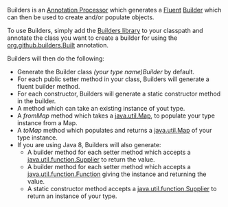 Builders is an [Annotation Processor](http://docs.oracle.com/javase/7/docs/jdk/api/apt/mirror/com/sun/mirror/apt/AnnotationProcessor.html) which generates a [Fluent](http://en.wikipedia.org/wiki/Fluent_interface) [Builder](http://en.wikipedia.org/wiki/Builder_pattern) which can then be used to create and/or populate objects.

To use Builders, simply add the [Builders library](https://github.com/jexenberger/Builders) to your classpath and annotate the class you want to create a builder for using the [org.github.builders.Built](https://github.com/jexenberger/Builders/blob/master/src/main/java/org/github/builders/Built.java) annotation.

Builders will then do the following:
* Generate the Builder class *(your type name)Builder* by default.
* For each public setter method in your class, Builders will generate a fluent builder method.
* For each constructor, Builders will generate a static constructor method in the builder.
* A method which can take an existing instance of yout type.
* A *fromMap* method which takes a [java.util.Map](http://docs.oracle.com/javase/7/docs/api/java/util/Map.html), to populate your type instance from a Map.
* A *toMap* method which populates and returns a [java.util.Map](http://docs.oracle.com/javase/7/docs/api/java/util/Map.html) of your type instance.
* If you are using Java 8, Builders will also generate:
  * A builder method for each setter method which accepts a [java.util.function.Supplier](http://docs.oracle.com/javase/8/docs/api/java/util/function/Supplier.html) to return the value.
  * A builder method for each setter method which accepts a [java.util.function.Function](http://docs.oracle.com/javase/8/docs/api/java/util/function/Function.html) giving the instance and returning the value.
  * A static constructor method accepts a [java.util.function.Supplier](http://docs.oracle.com/javase/8/docs/api/java/util/function/Supplier.html) to return an instance of your type.
